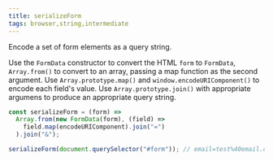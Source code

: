 ```yaml
---
title: serializeForm
tags: browser,string,intermediate
---
```


Encode a set of form elements as a query string.

Use the `FormData` constructor to convert the HTML `form` to `FormData`, `Array.from()` to convert to an array, passing a map function as the second argument.
Use `Array.prototype.map()` and `window.encodeURIComponent()` to encode each field's value.
Use `Array.prototype.join()` with appropriate argumens to produce an appropriate query string.

```js
const serializeForm = (form) =>
  Array.from(new FormData(form), (field) =>
    field.map(encodeURIComponent).join("=")
  ).join("&");
```

```js
serializeForm(document.querySelector("#form")); // email=test%40email.com&name=Test%20Name
```
